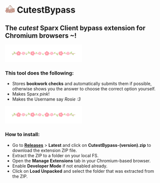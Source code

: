 # <img src="./assets/logo.png" style="width: 2rem"> CutestBypass

## **The** ***cutest*** **Sparx Client bypass extension for Chromium browsers ~!**

<img src="./assets/divider.png" style="width: 50%">

### **This tool does the following:**

- Stores **bookwork checks** and automatically submits them if possible, otherwise shows you the answer to choose the correct option yourself.
- Makes Sparx *pink*!
- Makes the Username say *Rosie :3*

<img src="./assets/divider.png" style="width: 50%">

### **How to install:**

- Go to [**Releases**](https://github.com/acquitelol/CutestBypass/releases/) > **Latest** and click on **CutestBypass-(version).zip** to download the extension ZIP file.
- Extract the ZIP to a folder on your local FS.
- Open the **Manage Extensions** tab in your Chromium-based browser.
- Enable **Developer Mode** if not enabled already.
- Click on **Load Unpacked** and select the folder that was extracted from the ZIP.
